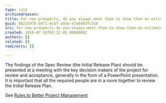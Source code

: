 ```yaml
---
type: rule
archivedreason: 
title: For new prospects, do you always meet them to show them an estimate?
guid: 86235978-b471-4cb7-a93e-47a0493fc516
uri: for-new-prospects-do-you-always-meet-them-to-show-them-an-estimate
created: 2010-07-16T04:22:45.0000000Z
authors: []
related: []
redirects: []

---
```


The findings of the Spec Review (the Initial Release Plan) should be presented at a meeting with the key decision makers of the project for review and acceptance, generally in the form of a PowerPoint presentation. It is important that all the required people are in a room together to review the Initial Release Plan.

See     [Rules to Better Project Management](/spec-do-you-effectively-present-the-outcomes-at-the-＂specification-review-presentation＂)

<!--endintro-->

